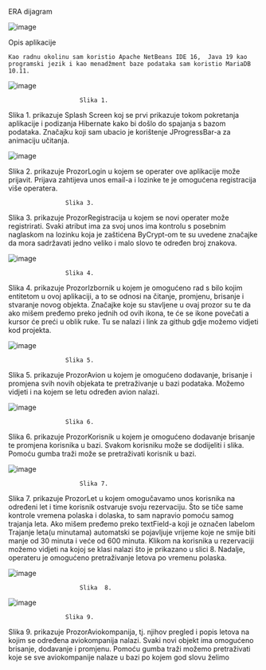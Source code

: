 ERA dijagram


![image](https://user-images.githubusercontent.com/117756427/236879277-e865741d-b316-46de-b9db-a19c8bef20d0.png)



 

 
Opis aplikacije

	Kao radnu okolinu sam koristio Apache NetBeans IDE 16,  Java 19 kao programski jezik i kao menadžment baze podataka sam koristio MariaDB 10.11.
	




![image](https://user-images.githubusercontent.com/117756427/236882527-39bcff9c-0c8d-40b8-81c1-a6163d077bfd.png)



						Slika 1.
	





Slika 1. prikazuje  Splash Screen koj se prvi prikazuje tokom pokretanja aplikacije i podizanja Hibernate kako bi došlo do spajanja s bazom podataka. Značajku koji sam  ubacio je korištenje JProgressBar-a za animaciju učitanja.



 		


![image](https://user-images.githubusercontent.com/117756427/236883388-b719f932-7039-48d7-b3fa-408077efac87.png)


        
                        





 
					
					


Slika 2. prikazuje ProzorLogin u kojem se operater ove aplikacije može prijavit. Prijava zahtijeva unos email-a i lozinke te je omogućena registracija više operatera.


          	
					
					Slika 3.

Slika 3. prikazuje ProzorRegistracija u kojem se novi operater može registrirati. Svaki atribut ima za svoj unos ima kontrolu s posebnim naglaskom na lozinku koja je zaštićena ByCrypt-om te su uvedene značajke da mora sadržavati jedno veliko i malo slovo te određen broj znakova.


![image](https://user-images.githubusercontent.com/117756427/236879631-99065640-787a-4df4-8d6a-003b221a19c0.png)



 

					Slika 4.


Slika 4. prikazuje ProzorIzbornik u kojem je omogućeno rad s bilo kojim entitetom u ovoj aplikaciji, a to se odnosi na čitanje, promjenu, brisanje i stvaranje novog objekta. Značajke koje su stavljene u ovaj prozor su te da ako mišem pređemo preko jednih od ovih ikona, te će se ikone povečati a kursor će preći u oblik ruke. Tu se nalazi i link za github gdje možemo vidjeti kod projekta.


![image](https://user-images.githubusercontent.com/117756427/236879700-2872d60d-2adb-40ce-8886-31674bd44d7b.png)


 
				
					Slika 5.


Slika 5. prikazuje ProzorAvion u kojem je omogućeno dodavanje, brisanje i promjena svih novih objekata te pretraživanje u bazi podataka. Možemo vidjeti i na kojem se letu određen avion nalazi.


![image](https://user-images.githubusercontent.com/117756427/236879733-d985a3ce-4a27-4261-8052-b625f63716b5.png)



 

					Slika 6.

Slika 6. prikazuje ProzorKorisnik u kojem je omogućeno dodavanje brisanje te promjena korisnika u bazi. Svakom korisniku može se dodijeliti i slika. Pomoću gumba traži može se pretraživati korisnik u bazi.


![image](https://user-images.githubusercontent.com/117756427/236879804-e58d4261-7a48-4caf-87cc-2f077ddeb291.png)


 

						Slika 7.


Slika 7. prikazuje ProzorLet u kojem omogučavamo unos korisnika na određeni let i time korisnik ostvaruje svoju rezervaciju. Što se tiče same kontrole vremena polaska i dolaska, to sam napravio pomoću samog trajanja leta. Ako mišem pređemo preko textField-a koji je označen  labelom Trajanje leta(u minutama) automatski se pojavljuje vrijeme koje ne smije biti manje od 30 minuta i veće od 600 minuta. Klikom na korisnika u rezervaciji možemo vidjeti na kojoj se klasi nalazi što je prikazano u slici 8. Nadalje, operateru je omogućeno pretraživanje letova po vremenu polaska.

![image](https://user-images.githubusercontent.com/117756427/236879841-c2c5e012-a9ab-408a-8488-494a28060a67.png)


 

						Slika  8.
						
						
![image](https://user-images.githubusercontent.com/117756427/236879885-3063e521-887e-411f-a76c-535e7bc21e95.png)

 

					Slika 9.


Slika 9. prikazuje ProzorAviokompanija, tj. njihov pregled i popis letova na kojim se određena aviokompanija nalazi.  Svaki novi objekt ima omogućeno brisanje, dodavanje i promjenu. Pomoću gumba traži možemo pretraživati koje se sve aviokompanije nalaze u bazi po kojem god slovu želimo 


 

